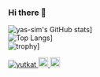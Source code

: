 ### Hi there 👋

<!--
**yas-sim/yas-sim** is a ✨ _special_ ✨ repository because its `README.md` (this file) appears on your GitHub profile.

Here are some ideas to get you started:

- 🔭 I’m currently working on ...
- 🌱 I’m currently learning ...
- 👯 I’m looking to collaborate on ...
- 🤔 I’m looking for help with ...
- 💬 Ask me about ...
- 📫 How to reach me: ...
- 😄 Pronouns: ...
- ⚡ Fun fact: ...
-->
![yas-sim's GitHub stats](https://github-readme-stats.vercel.app/api?username=yas-sim)]  
![Top Langs](https://github-readme-stats.vercel.app/api/top-langs/?username=yas-sim)]  
![trophy](https://github-profile-trophy.vercel.app/?username=yas-sim)]

<p align="left"> 
  <a href="https://github.com/yas-sim/yas-sim/">
    <img src="https://komarev.com/ghpvc/?username=yas-sim" alt="yutkat" />
  </a>
  <a href="http://twitter.com/yassim0710">
    <img height="20" src="https://img.shields.io/twitter/follow/yassim0710?label=Twitter&logo=twitter&style=flat" />
  </a>
  <a href="https://github.com/yas-sim">
    <img height="20" src="https://img.shields.io/github/followers/yas-sim?label=follow&logo=github&style=flat" />
  </a>
</p>
